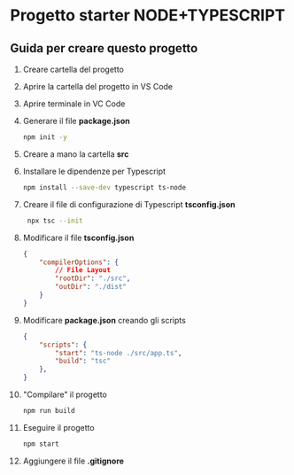 # Progetto starter NODE+TYPESCRIPT

## Guida per creare questo progetto

1. Creare cartella del progetto
2. Aprire la cartella del progetto in VS Code
3. Aprire terminale in VC Code
4. Generare il file **package.json**
    ```bash
    npm init -y
    ```
5. Creare a mano la cartella **src**
6. Installare le dipendenze per Typescript
    ```bash
    npm install --save-dev typescript ts-node
    ```
7. Creare il file di configurazione di Typescript **tsconfig.json**
   ```bash
    npx tsc --init
    ```
8. Modificare il file **tsconfig.json**
    ```json
    {  
        "compilerOptions": {
            // File Layout
            "rootDir": "./src",
            "outDir": "./dist"
        }
    }
    ```
9. Modificare **package.json** creando gli scripts
    ```json
    {  
        "scripts": {
            "start": "ts-node ./src/app.ts",
            "build": "tsc"
        },
    }
    ```
10. "Compilare" il progetto
    ```bash
    npm run build
    ```

11. Eseguire il progetto
    ```bash
    npm start
    ```

12. Aggiungere il file **.gitignore**
